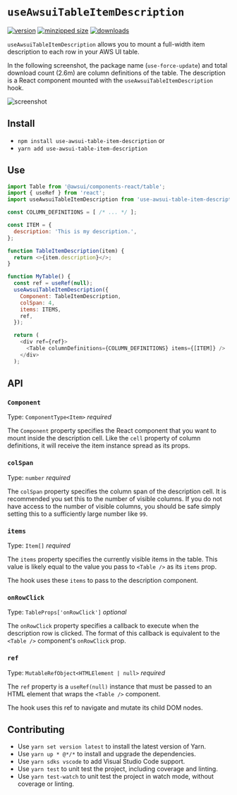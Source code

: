 # `useAwsuiTableItemDescription`

[![version](https://img.shields.io/npm/v/use-awsui-table-item-description.svg)](https://www.npmjs.com/package/use-awsui-table-item-description)
[![minzipped size](https://img.shields.io/bundlephobia/minzip/use-awsui-table-item-description.svg)](https://www.npmjs.com/package/use-awsui-table-item-description)
[![downloads](https://img.shields.io/npm/dt/use-awsui-table-item-description.svg)](https://www.npmjs.com/package/use-awsui-table-item-description)

`useAwsuiTableItemDescription` allows you to mount a full-width item description
to each row in your AWS UI table.

In the following screenshot, the package name (`use-force-update`) and total
download count (2.6m) are column definitions of the table. The description is
a React component mounted with the `useAwsuiTableItemDescription` hook.

![screenshot](https://user-images.githubusercontent.com/343837/111864587-1d177480-891f-11eb-90a4-fb59209cb732.png)

## Install

- `npm install use-awsui-table-item-description` or
- `yarn add use-awsui-table-item-description`

## Use

```javascript
import Table from '@awsui/components-react/table';
import { useRef } from 'react';
import useAwsuiTableItemDescription from 'use-awsui-table-item-description';

const COLUMN_DEFINITIONS = [ /* ... */ ];

const ITEM = {
  description: 'This is my description.',
};

function TableItemDescription(item) {
  return <>{item.description}</>;
}

function MyTable() {
  const ref = useRef(null);
  useAwsuiTableItemDescription({
    Component: TableItemDescription,
    colSpan: 4,
    items: ITEMS,
    ref,
  });

  return (
    <div ref={ref}>
      <Table columnDefinitions={COLUMN_DEFINITIONS} items={[ITEM]} />
    </div>
  );
```

## API

### `Component`

Type: `ComponentType<Item>` _required_

The `Component` property specifies the React component that you want to mount
inside the description cell. Like the `cell` property of column definitions, it
will receive the item instance spread as its props.

### `colSpan`

Type: `number` _required_

The `colSpan` property specifies the column span of the description cell. It is
recommended you set this to the number of visible columns. If you do not have
access to the number of visible columns, you should be safe simply setting this
to a sufficiently large number like `99`.

### `items`

Type: `Item[]` _required_

The `items` property specifies the currently visible items in the table. This
value is likely equal to the value you pass to `<Table />` as its `items` prop.

The hook uses these `items` to pass to the description component.

### `onRowClick`

Type: `TableProps['onRowClick']` _optional_

The `onRowClick` property specifies a callback to execute when the description
row is clicked. The format of this callback is equivalent to the `<Table />`
component's `onRowClick` prop.

### `ref`

Type: `MutableRefObject<HTMLElement | null>` _required_

The `ref` property is a `useRef(null)` instance that must be passed to an HTML
element that wraps the `<Table />` component.

The hook uses this ref to navigate and mutate its child DOM nodes.

## Contributing

- Use `yarn set version latest` to install the latest version of Yarn.
- Use `yarn up * @*/*` to install and upgrade the dependencies.
- Use `yarn sdks vscode` to add Visual Studio Code support.
- Use `yarn test` to unit test the project, including coverage and linting.
- Use `yarn test-watch` to unit test the project in watch mode, without coverage
  or linting.
